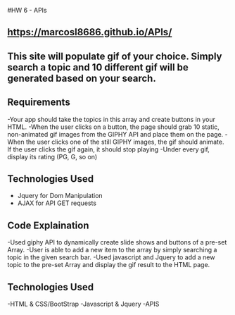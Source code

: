 #HW 6 - APIs

## https://marcosl8686.github.io/APIs/

## This site will populate gif of your choice. Simply search a topic and 10 different gif will be generated based on your search.

## Requirements
-Your app should take the topics in this array and create buttons in your HTML.
-When the user clicks on a button, the page should grab 10 static, non-animated gif images from the GIPHY API and place them on the page.
-When the user clicks one of the still GIPHY images, the gif should animate. If the user clicks the gif again, it should stop playing
-Under every gif, display its rating (PG, G, so on)
## Technologies Used
- Jquery for Dom Manipulation
- AJAX for API GET requests

## Code Explaination
-Used giphy API to dynamically create slide shows and buttons of a pre-set Array.
-User is able to add a new item to the array by simply searching a topic in the given search bar.
-Used javascript and Jquery to add a new topic to the pre-set Array and display the gif result to the HTML page.

## Technologies Used
-HTML & CSS/BootStrap
-Javascript & Jquery
-APIS
